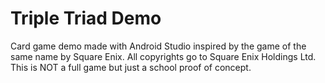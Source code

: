 # Triple Triad Demo

Card game demo made with Android Studio inspired by the game of the same name by Square Enix.
All copyrights go to Square Enix Holdings Ltd.
This is NOT a full game but just a school proof of concept.